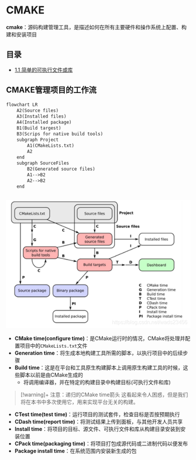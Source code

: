 # CMAKE

**cmake**：源码构建管理工具，是描述如何在所有主要硬件和操作系统上配置、构建和安装项目

## 目录
- [1.1 简单的可执行文件或库](1.1%20简单的可执行文件或库.md)


## CMAKE管理项目的工作流

```mermaid
flowchart LR
	A2(Source files)
	A3(Installed files)
	A4(Installed package)
	B1(Build targest)
	B3(Scrips for native build tools)
	subgraph Project 
		A1(CMakeLists.txt)
		A2
	end
	subgraph SourceFiles
		B2(Generated source files)
		A1-->B2
		A2-->B2
	end
	
```

![](../../attachment/png/Pasted%20image%2020241122163009.png)

- **CMake time(configure time)**：是CMake运行时的情况，CMake将处理并配置项目中的`CMakeLists.txt`文件
- **Generation time**：将生成本地构建工具所需的脚本，以执行项目中的后续步骤
- **Build time**：这是在平台和工具原生构建脚本上调用原生构建工具的时候，这些脚本以前是由CMake生成的
	- 将调用编译器，并在特定的构建目录中构建目标(可执行文件和库)

>[!warning]+ 注意：递归的CMake time箭头
> 这看起来令人困惑，但是我们将在本书中多次使用它，用来实现平台无关的构建。

- **CTest time(test time)**：运行项目的测试套件，检查目标是否按预期执行
- **CDash time(report time)**：将测试结果上传到面板，与其他开发人员共享
- **Install time**：将项目的目标、源文件、可执行文件和库从构建目录安装到安装位置
- **CPack time(packaging time)**：将项目打包成源代码或二进制代码以便发布
- **Package install time**：在系统范围内安装新生成的包

